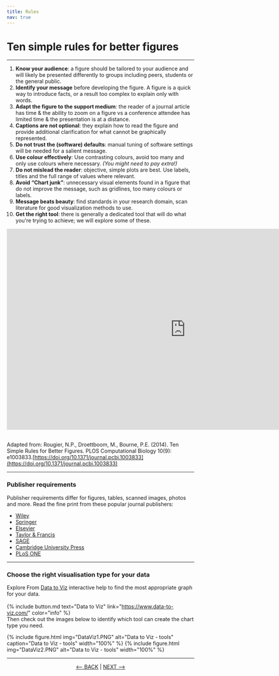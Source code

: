 ```yaml
---
title: Rules
nav: true
---
```

# Ten simple rules for better figures

-----

1. **Know your audience**: a figure should be tailored to your audience and will likely be presented differently to groups including peers, students or the general public.
2. **Identify your message** before developing the figure. A figure is a quick way to introduce facts, or a result too complex to explain only with words.
3. **Adapt the figure to the support medium**: the reader of a journal article has time & the ability to zoom on a figure vs a conference attendee has limited time & the presentation is at a distance.
4. **Captions are not optional**: they explain how to read the figure and provide additional clarification for what cannot be graphically represented.
5. **Do not trust the (software) defaults**: manual tuning of software settings will be needed for a salient message.
6. **Use colour effectively**: Use contrasting colours, avoid too many and only use colours where necessary. *(You might need to pay extra!)*
7. **Do not mislead the reader**: objective, simple plots are best.  Use labels, titles and the full range of values where relevant.
8. **Avoid “Chart junk”**: unnecessary visual elements found in a figure that do not improve the message, such as gridlines, too many colours or labels.
9. **Message beats beauty**: find standards in your research domain, scan literature for good visualization methods to use.
10. **Get the right tool**: there is generally a dedicated tool that will do what you're trying to achieve; we will explore some of these.

<div class='embed-container'><iframe width="960" height="540" src='https://player.vimeo.com/video/563918770' frameborder='0' webkitAllowFullScreen mozallowfullscreen allowFullScreen></iframe></div>

<br>

Adapted from: Rougier, N.P., Droettboom, M., Bourne, P.E. (2014). Ten Simple Rules for Better Figures.
PLOS Computational Biology 10(9): e1003833.[https://doi.org/10.1371/journal.pcbi.1003833](https://doi.org/10.1371/journal.pcbi.1003833)

-----


### Publisher requirements

Publisher requirements differ for figures, tables, scanned images, photos and more.  Read the fine print from these popular journal publishers:
- [Wiley](https://authorservices.wiley.com/asset/photos/electronic_artwork_guidelines.pdf)
- [Springer](https://www.springer.com/gp/authors-editors/journal-author/journal-author-helpdesk/preparation/1276#c1260)
- [Elsevier](https://www-elsevier-com.libraryproxy.griffith.edu.au/authors/author-schemas/artwork-and-media-instructions/)
- [Taylor & Francis](http://journals.taylorandfrancis.com/tfo/UEMP/UEMP-IFA-Figure-Guidelines.pdf)
- [SAGE](https://au.sagepub.com/en-gb/oce/manuscript-submission-guidelines)
- [Cambridge University Press](https://www.cambridge.org/core/services/authors/journals/journals-artwork-guide)
- [PLoS ONE](https://journals.plos.org/plosone/s/figures)

-----

### Choose the right visualisation type for your data

Explore From [Data to Viz](https://www.data-to-viz.com/) interactive help to find the most appropriate graph for your data.  
<br>
{% include button.md text="Data to Viz" link="https://www.data-to-viz.com/" color="info" %}
<br>
Then check out the images below to identify which tool can create the chart type you need.


{% include figure.html img="DataViz1.PNG" alt="Data to Viz - tools" caption="Data to Viz - tools" width="100%" %} 
{% include figure.html img="DataViz2.PNG" alt="Data to Viz - tools" width="100%" %}

-----


<p align="center">
  <a href="hhttps://griffithunilibrary.github.io/data-vis-basics/"><-- BACK</a> |
  <a href="https://griffithunilibrary.github.io/intro-data-wrangle/content/2-lesson.html">NEXT --></a>
</p>

